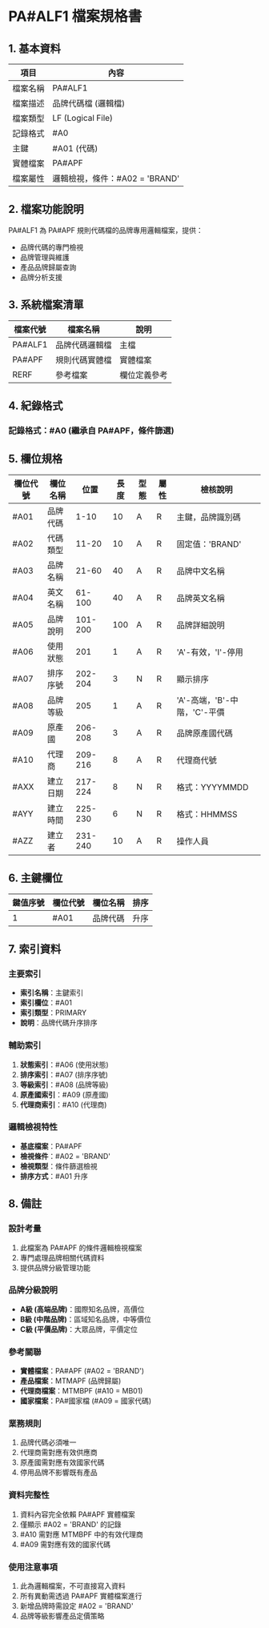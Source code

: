 # PA#ALF1 檔案規格書

## 1. 基本資料

| 項目 | 內容 |
|------|------|
| 檔案名稱 | PA#ALF1 |
| 檔案描述 | 品牌代碼檔 (邏輯檔) |
| 檔案類型 | LF (Logical File) |
| 記錄格式 | #A0 |
| 主鍵 | #A01 (代碼) |
| 實體檔案 | PA#APF |
| 檔案屬性 | 邏輯檢視，條件：#A02 = 'BRAND' |

## 2. 檔案功能說明

PA#ALF1 為 PA#APF 規則代碼檔的品牌專用邏輯檔案，提供：
- 品牌代碼的專門檢視
- 品牌管理與維護
- 產品品牌歸屬查詢
- 品牌分析支援

## 3. 系統檔案清單

| 檔案代號 | 檔案名稱 | 說明 |
|----------|----------|------|
| PA#ALF1 | 品牌代碼邏輯檔 | 主檔 |
| PA#APF | 規則代碼實體檔 | 實體檔案 |
| RERF | 參考檔案 | 欄位定義參考 |

## 4. 紀錄格式

### 記錄格式：#A0 (繼承自 PA#APF，條件篩選)

## 5. 欄位規格

| 欄位代號 | 欄位名稱 | 位置 | 長度 | 型態 | 屬性 | 檢核說明 |
|----------|----------|------|------|------|------|----------|
| #A01 | 品牌代碼 | 1-10 | 10 | A | R | 主鍵，品牌識別碼 |
| #A02 | 代碼類型 | 11-20 | 10 | A | R | 固定值：'BRAND' |
| #A03 | 品牌名稱 | 21-60 | 40 | A | R | 品牌中文名稱 |
| #A04 | 英文名稱 | 61-100 | 40 | A | R | 品牌英文名稱 |
| #A05 | 品牌說明 | 101-200 | 100 | A | R | 品牌詳細說明 |
| #A06 | 使用狀態 | 201 | 1 | A | R | 'A'-有效，'I'-停用 |
| #A07 | 排序序號 | 202-204 | 3 | N | R | 顯示排序 |
| #A08 | 品牌等級 | 205 | 1 | A | R | 'A'-高端，'B'-中階，'C'-平價 |
| #A09 | 原產國 | 206-208 | 3 | A | R | 品牌原產國代碼 |
| #A10 | 代理商 | 209-216 | 8 | A | R | 代理商代號 |
| #AXX | 建立日期 | 217-224 | 8 | N | R | 格式：YYYYMMDD |
| #AYY | 建立時間 | 225-230 | 6 | N | R | 格式：HHMMSS |
| #AZZ | 建立者 | 231-240 | 10 | A | R | 操作人員 |

## 6. 主鍵欄位

| 鍵值序號 | 欄位代號 | 欄位名稱 | 排序 |
|----------|----------|----------|------|
| 1 | #A01 | 品牌代碼 | 升序 |

## 7. 索引資料

### 主要索引
- **索引名稱**：主鍵索引
- **索引欄位**：#A01
- **索引類型**：PRIMARY
- **說明**：品牌代碼升序排序

### 輔助索引
1. **狀態索引**：#A06 (使用狀態)
2. **排序索引**：#A07 (排序序號)
3. **等級索引**：#A08 (品牌等級)
4. **原產國索引**：#A09 (原產國)
5. **代理商索引**：#A10 (代理商)

### 邏輯檢視特性
- **基底檔案**：PA#APF
- **檢視條件**：#A02 = 'BRAND'
- **檢視類型**：條件篩選檢視
- **排序方式**：#A01 升序

## 8. 備註

### 設計考量
1. 此檔案為 PA#APF 的條件邏輯檢視檔案
2. 專門處理品牌相關代碼資料
3. 提供品牌分級管理功能

### 品牌分級說明
- **A級 (高端品牌)**：國際知名品牌，高價位
- **B級 (中階品牌)**：區域知名品牌，中等價位
- **C級 (平價品牌)**：大眾品牌，平價定位

### 參考關聯
- **實體檔案**：PA#APF (#A02 = 'BRAND')
- **產品檔案**：MTMAPF (品牌歸屬)
- **代理商檔案**：MTMBPF (#A10 = MB01)
- **國家檔案**：PA#國家檔 (#A09 = 國家代碼)

### 業務規則
1. 品牌代碼必須唯一
2. 代理商需對應有效供應商
3. 原產國需對應有效國家代碼
4. 停用品牌不影響既有產品

### 資料完整性
1. 資料內容完全依賴 PA#APF 實體檔案
2. 僅顯示 #A02 = 'BRAND' 的記錄
3. #A10 需對應 MTMBPF 中的有效代理商
4. #A09 需對應有效的國家代碼

### 使用注意事項
1. 此為邏輯檔案，不可直接寫入資料
2. 所有異動需透過 PA#APF 實體檔案進行
3. 新增品牌時需設定 #A02 = 'BRAND'
4. 品牌等級影響產品定價策略 